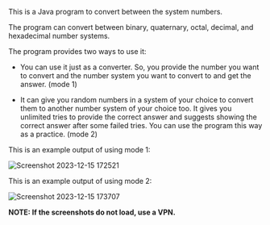 This is a Java program to convert between the system numbers.

The program can convert between binary, quaternary, octal, decimal, and hexadecimal number systems.

The program provides two ways to use it:

* You can use it just as a converter. So, you provide the number you want to convert and the number system you want to convert to
  and get the answer. (mode 1)

* It can give you random numbers in a system of your choice to convert them to another number system of your choice too.
  It gives you unlimited tries to provide the correct answer and suggests showing the correct answer after some failed tries.
  You can use the program this way as a practice. (mode 2)

This is an example output of using mode 1:

![Screenshot 2023-12-15 172521](https://github.com/m7m49/Number-System-Converter/assets/76563254/578d4b36-25f0-49e3-978e-6fc63b0d0e2c)

This is an example output of using mode 2:

![Screenshot 2023-12-15 173707](https://github.com/m7m49/Number-System-Converter/assets/76563254/681d23ba-47b2-4703-a13d-5825772ccb46)

__NOTE: If the screenshots do not load, use a VPN.__

